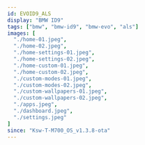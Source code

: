 ```yaml
---
id: EVOID9_ALS
display: "BMW ID9"
tags: ["bmw", "bmw-id9", "bmw-evo", "als"]
images: [
  "./home-01.jpeg",
  "./home-02.jpeg",
  "./home-settings-01.jpeg",
  "./home-settings-02.jpeg",
  "./home-custom-01.jpeg",
  "./home-custom-02.jpeg",
  "./custom-modes-01.jpeg",
  "./custom-modes-02.jpeg",
  "./custom-wallpapers-01.jpeg",
  "./custom-wallpapers-02.jpeg",
  "./apps.jpeg",
  "./dashboard.jpeg",
  "./settings.jpeg"
]
since: "Ksw-T-M700_OS_v1.3.8-ota"
---
```

